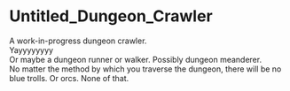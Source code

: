 Untitled_Dungeon_Crawler
========================

A work-in-progress dungeon crawler.<br />
Yayyyyyyyy<br />
Or maybe a dungeon runner or walker. Possibly dungeon meanderer.<br />
No matter the method by which you traverse the dungeon, there will be no blue trolls. Or orcs. None of that.
